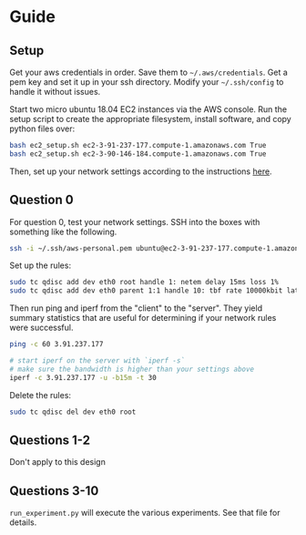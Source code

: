 # Guide

## Setup

Get your aws credentials in order. Save them to `~/.aws/credentials`. Get a pem key and set it up in your ssh directory. Modify your `~/.ssh/config` to handle it without issues.

Start two micro ubuntu 18.04 EC2 instances via the AWS console. Run the setup script to create the appropriate filesystem, install software, and copy python files over:

```bash
bash ec2_setup.sh ec2-3-91-237-177.compute-1.amazonaws.com True
bash ec2_setup.sh ec2-3-90-146-184.compute-1.amazonaws.com True
```

Then, set up your network settings according to the instructions [here](https://github.com/msu-netlab/MSU_CSCI_566_PAs/tree/netem).

## Question 0

For question 0, test your network settings. SSH into the boxes with something like the following.

```bash
ssh -i ~/.ssh/aws-personal.pem ubuntu@ec2-3-91-237-177.compute-1.amazonaws.com
``` 

Set up the rules:

```bash
sudo tc qdisc add dev eth0 root handle 1: netem delay 15ms loss 1%
sudo tc qdisc add dev eth0 parent 1:1 handle 10: tbf rate 10000kbit latency 15ms burst 32kbit
```

Then run ping and iperf from the "client" to the "server". They yield summary statistics that are useful for determining if your network rules were successful. 

```bash
ping -c 60 3.91.237.177
```

```bash
# start iperf on the server with `iperf -s`
# make sure the bandwidth is higher than your settings above
iperf -c 3.91.237.177 -u -b15m -t 30
```

Delete the rules:

```bash
sudo tc qdisc del dev eth0 root
```

## Questions 1-2

Don't apply to this design

## Questions 3-10

`run_experiment.py` will execute the various experiments. See that file for details.